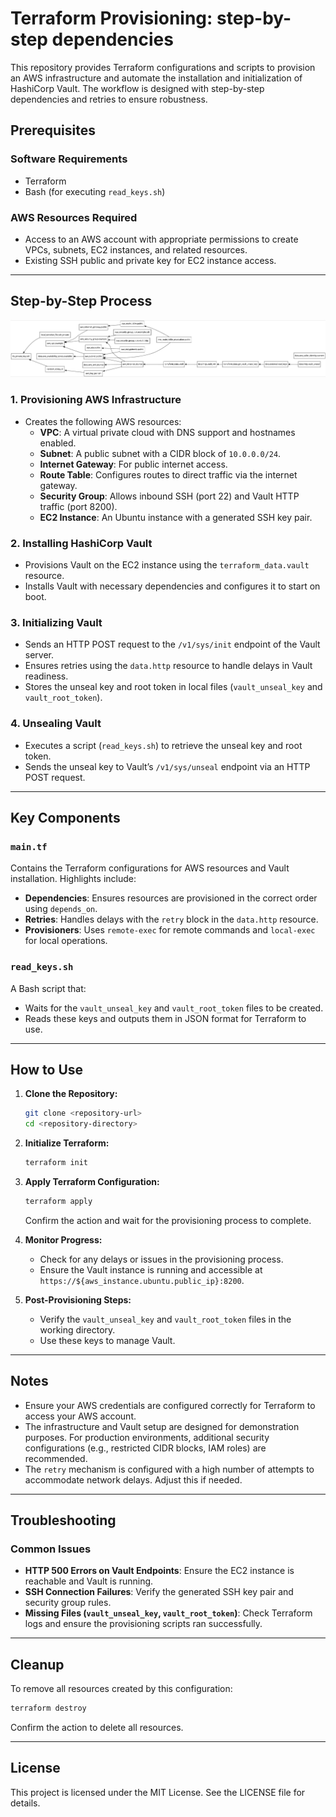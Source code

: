 # Terraform Provisioning: step-by-step dependencies

This repository provides Terraform configurations and scripts to provision an AWS infrastructure and automate the installation and initialization of HashiCorp Vault. The workflow is designed with step-by-step dependencies and retries to ensure robustness.

## Prerequisites

### Software Requirements
- Terraform
- Bash (for executing `read_keys.sh`)

### AWS Resources Required
- Access to an AWS account with appropriate permissions to create VPCs, subnets, EC2 instances, and related resources.
- Existing SSH public and private key for EC2 instance access.

---

## Step-by-Step Process

![Terraform Graph](graph.dot.png)

### 1. Provisioning AWS Infrastructure
- Creates the following AWS resources:
  - **VPC**: A virtual private cloud with DNS support and hostnames enabled.
  - **Subnet**: A public subnet with a CIDR block of `10.0.0.0/24`.
  - **Internet Gateway**: For public internet access.
  - **Route Table**: Configures routes to direct traffic via the internet gateway.
  - **Security Group**: Allows inbound SSH (port 22) and Vault HTTP traffic (port 8200).
  - **EC2 Instance**: An Ubuntu instance with a generated SSH key pair.

### 2. Installing HashiCorp Vault
- Provisions Vault on the EC2 instance using the `terraform_data.vault` resource.
- Installs Vault with necessary dependencies and configures it to start on boot.

### 3. Initializing Vault
- Sends an HTTP POST request to the `/v1/sys/init` endpoint of the Vault server.
- Ensures retries using the `data.http` resource to handle delays in Vault readiness.
- Stores the unseal key and root token in local files (`vault_unseal_key` and `vault_root_token`).

### 4. Unsealing Vault
- Executes a script (`read_keys.sh`) to retrieve the unseal key and root token.
- Sends the unseal key to Vault’s `/v1/sys/unseal` endpoint via an HTTP POST request.

---

## Key Components

### `main.tf`
Contains the Terraform configurations for AWS resources and Vault installation. Highlights include:
- **Dependencies**: Ensures resources are provisioned in the correct order using `depends_on`.
- **Retries**: Handles delays with the `retry` block in the `data.http` resource.
- **Provisioners**: Uses `remote-exec` for remote commands and `local-exec` for local operations.

### `read_keys.sh`
A Bash script that:
- Waits for the `vault_unseal_key` and `vault_root_token` files to be created.
- Reads these keys and outputs them in JSON format for Terraform to use.

---

## How to Use

1. **Clone the Repository:**
   ```bash
   git clone <repository-url>
   cd <repository-directory>
   ```

2. **Initialize Terraform:**
   ```bash
   terraform init
   ```

3. **Apply Terraform Configuration:**
   ```bash
   terraform apply
   ```
   Confirm the action and wait for the provisioning process to complete.

4. **Monitor Progress:**
   - Check for any delays or issues in the provisioning process.
   - Ensure the Vault instance is running and accessible at `https://${aws_instance.ubuntu.public_ip}:8200`.

5. **Post-Provisioning Steps:**
   - Verify the `vault_unseal_key` and `vault_root_token` files in the working directory.
   - Use these keys to manage Vault.

---

## Notes

- Ensure your AWS credentials are configured correctly for Terraform to access your AWS account.
- The infrastructure and Vault setup are designed for demonstration purposes. For production environments, additional security configurations (e.g., restricted CIDR blocks, IAM roles) are recommended.
- The `retry` mechanism is configured with a high number of attempts to accommodate network delays. Adjust this if needed.

---

## Troubleshooting

### Common Issues
- **HTTP 500 Errors on Vault Endpoints**: Ensure the EC2 instance is reachable and Vault is running.
- **SSH Connection Failures**: Verify the generated SSH key pair and security group rules.
- **Missing Files (`vault_unseal_key`, `vault_root_token`)**: Check Terraform logs and ensure the provisioning scripts ran successfully.

---

## Cleanup
To remove all resources created by this configuration:
```bash
terraform destroy
```
Confirm the action to delete all resources.

---

## License
This project is licensed under the MIT License. See the LICENSE file for details.

